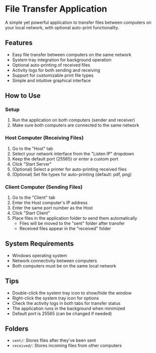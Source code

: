 # File Transfer Application

A simple yet powerful application to transfer files between computers on your local network, with optional auto-print functionality.

## Features

- Easy file transfer between computers on the same network
- System tray integration for background operation
- Optional auto-printing of received files
- Activity logs for both sending and receiving
- Support for customizable print file types
- Simple and intuitive graphical interface

## How to Use

### Setup
1. Run the application on both computers (sender and receiver)
2. Make sure both computers are connected to the same network

### Host Computer (Receiving Files)
1. Go to the "Host" tab
2. Select your network interface from the "Listen IP" dropdown
3. Keep the default port (25565) or enter a custom port
4. Click "Start Server"
5. (Optional) Select a printer for auto-printing received files
6. (Optional) Set file types for auto-printing (default: pdf, png)

### Client Computer (Sending Files)
1. Go to the "Client" tab
2. Enter the Host computer's IP address
3. Enter the same port number as the Host
4. Click "Start Client"
5. Place files in the application folder to send them automatically
   - Files will be moved to the "sent" folder after transfer
   - Received files appear in the "received" folder

## System Requirements
- Windows operating system
- Network connectivity between computers
- Both computers must be on the same local network

## Tips
- Double-click the system tray icon to show/hide the window
- Right-click the system tray icon for options
- Check the activity logs in both tabs for transfer status
- The application runs in the background when minimized
- Default port is 25565 (can be changed if needed)

## Folders
- `sent/`: Stores files after they've been sent
- `received/`: Stores incoming files from other computers